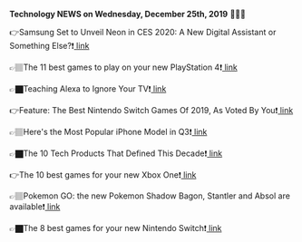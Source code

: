 <b>Technology NEWS on Wednesday, December 25th, 2019</b> 📡📡📡 

👉Samsung Set to Unveil Neon in CES 2020: A New Digital Assistant or Something Else?❗️<a href='https://techblock.club/?p=1812'> link</a>

👉🏽The 11 best games to play on your new PlayStation 4❗️<a href='https://techblock.club/?p=1814'> link</a>

👉🏿Teaching Alexa to Ignore Your TV❗️<a href='https://techblock.club/?p=1816'> link</a>

👉Feature: The Best Nintendo Switch Games Of 2019, As Voted By You❗️<a href='https://techblock.club/?p=1818'> link</a>

👉🏽Here's the Most Popular iPhone Model in Q3❗️<a href='https://techblock.club/?p=1820'> link</a>

👉🏿The 10 Tech Products That Defined This Decade❗️<a href='https://techblock.club/?p=1822'> link</a>

👉The 10 best games for your new Xbox One❗️<a href='https://techblock.club/?p=1824'> link</a>

👉🏽Pokemon GO: the new Pokemon Shadow Bagon, Stantler and Absol are available❗️<a href='https://techblock.club/?p=1826'> link</a>

👉🏿The 8 best games for your new Nintendo Switch❗️<a href='https://techblock.club/?p=1828'> link</a>

